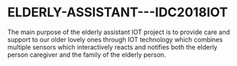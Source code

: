 # ELDERLY-ASSISTANT---IDC2018IOT
The main purpose of the elderly assistant IOT project is to provide care and support to our older lovely ones through IOT technology which combines multiple sensors which interactively reacts and notifies both the elderly person caregiver and the family of the elderly person.
